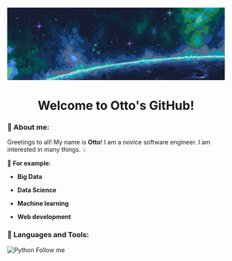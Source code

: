![Header](https://github.com/Ottobiss/Ottobiss/blob/main/assets/header.jpg)
<h1 align="center">Welcome to Otto's GitHub!</h1>

### :memo: About me:

Greetings to all! My name is **Otto**! I am a novice software engineer. I am interested in many things. :bulb:

:pushpin: **For example**:

- **Big Data**

- **Data Science**

- **Machine learning**

- **Web development**

### :hammer: Languages and Tools:
![Python](https://img.shields.io/badge/-Python-090909?style=for-the-badge&logo=python&logoColor=47C5FB)
Follow me